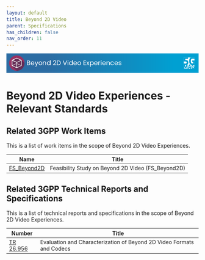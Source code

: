 ```yaml
---
layout: default
title: Beyond 2D Video
parent: Specifications
has_children: false
nav_order: 11
---
```


<img src="../assets/images/Banner_B2D.png" /> 

# Beyond 2D Video Experiences - Relevant Standards

## Related 3GPP Work Items

This is a list of work items in the scope of Beyond 2D Video Experiences.

 Name | Title  
 -- | --
[FS_Beyond2D](https://www.3gpp.org/ftp/tsg_sa/TSG_SA/TSGS_103_Maastricht_2024-03/Docs/SP-240479.zip) | Feasibility Study on Beyond 2D Video (FS_Beyond2D)

## Related 3GPP Technical Reports and Specifications

This is a list of technical reports and specifications in the scope of Beyond 2D Video Experiences.

 Number | Title  
 -- | --
[TR 26.956](https://www.3gpp.org/dynareport/26956.htm) | Evaluation and Characterization of Beyond 2D Video Formats and Codecs
